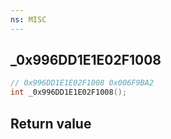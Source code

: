 ```yaml
---
ns: MISC
---
```

## _0x996DD1E1E02F1008

```c
// 0x996DD1E1E02F1008 0x006F9BA2
int _0x996DD1E1E02F1008();
```


## Return value
